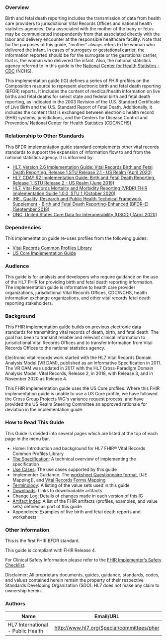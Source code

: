 ### Overview

Birth and fetal death reporting includes the transmission of data from health care providers to jurisdictional Vital Records Offices and national health statistics agencies. Data associated with the mother of the baby or fetus may be communicated independently from that associated directly with the labor and delivery encounter at the responsible healthcare facility. Note that for the purposes of this guide, "mother" always refers to the woman who delivered the infant. In cases of surrogacy or gestational carrier, the information reported should be for the surrogate or the gestational carrier, that is, the woman who delivered the infant. Also, the national statistics agency referred to in this guide is the [National Center for Health Statistics - CDC](https://www.cdc.gov/nchs/index.htm) (NCHS).

This implementation guide (IG) defines a series of FHIR profiles on the Composition resource to represent electronic birth and fetal death reporting (BFDR) reports. It includes the content of medical/health information on live births and fetal deaths for select state and federal birth and fetal death reporting, as indicated in the 2003 Revision of the U.S. Standard Certificate of Live Birth and the U.S. Standard Report of Fetal Death. Additionally, it includes the content that is exchanged between electronic health record (EHR) systems, jurisdictions, and the Centers for Disease Control and Prevention/ National Center for Health Statistics (CDC/NCHS).

### Relationship to Other Standards
This BFDR implementation guide standard complements other vital records standards to support the expansion of information flow to and from the national statistics agency. It is informed by:
* [HL7, Version 2.6 Implementation Guide: Vital Records Birth and Fetal Death Reporting, Release 1,STU Release 2.1 - US Realm (April 2020)](https://www.hl7.org/implement/standards/product_brief.cfm?product_id=320)
* [HL7, CDA® R2 Implementation Guide: Birth and Fetal Death Reporting, Release 1, STU Release 2 - US Realm (June 2019)](http://www.hl7.org/implement/standards/product_brief.cfm?product_id=387)
* [HL7, Vital Records Mortality and Morbidity Reporting (VRDR) FHIR Implementation Guide 1.0.0,  STU 1 (October 2020)](http://hl7.org/fhir/us/vrdr/)
* [IHE , Quality, Research and Public Health Technical Framework Supplement - Birth and Fetal Death Reporting-Enhanced (BFDR-E) (September 2018)](https://www.ihe.net/uploadedFiles/Documents/QRPH/IHE_QRPH_Suppl_BFDR-E.pdf)
* [ONC, United States Core Data for Interoperability (USCDI) (April 2020)](https://www.healthit.gov/isa/united-states-core-data-interoperability-uscdi)

### Dependencies
This implementation guide re-uses profiles from the following guides:
* [Vital Records Common Profiles Library](http://hl7.org/fhir/us/vr-common-library)
* [US Core Implementation Guide](http://hl7.org/fhir/us/core)

### Audience
This guide is for analysts and developers who require guidance on the use of the HL7 FHIR for providing birth and fetal death reporting information. The implementation guide is informative to health care provider organizations, jurisdictional Vital Records Offices, CDC/NCHS, health information exchange organizations, and other vital records fetal death reporting stakeholders.

### Background 
This FHIR implementation guide builds on previous electronic data standards for transmitting vital records of death, birth, and fetal death. The goal has been to transmit reliable and relevant clinical information to jurisdictional Vital Records Offices and to transfer information from Vital Records Offices to the national statistics agency. 

Electronic vital records work started with the HL7 Vital Records Domain Analysis Model (VR DAM), published as an Informative Specification in 2011. The VR DAM was updated in 2017 with the HL7 Cross-Paradigm Domain Analysis Model: Vital Records, Release 2, in 2018, with Release 3, and in November 2020 as Release 4.

This FHIR implementation guide uses the US Core profiles. Where this FHIR implementation guide is unable to use a US Core profile, we have followed the Cross Group Projects WG's variance request process, and have provided the US Realm Steering Committee an approved rationale for deviation in the implementation guide.

### How to Read This Guide

This Guide is divided into several pages which are listed at the top of each page in the menu bar.

* Home: Introduction and background for HL7 FHIR® Vital Records Common Profiles Library
* [The Specification](bfdr_the_specification.html): A technical overview of implementing the specification
* [Use Cases](bfdr_use_cases.html): The use cases supported by this guide
* Implementer Guidance: The [worksheet Questionnaire format](patient_worksheet_questionnaires.html), [IJE Mapping]), and [Vital Records Forms Mapping](bfdr_vital_records_form_mapping.html)
* [Terminology](bfdr_terminology.html): A listing of the value sets used in this guide
* [Downloads](downloads.html): Links to downloadable artifacts
* [Change Log](bfdr_change_log.html): Details of changes made in each version of this IG
* [Artifact Index](artifacts.html): A list of the FHIR artifacts (profiles, examples, and value sets) defined as part of this guide
* Appendices: Examples of live birth and fetal death reports and worksheets


### Other Information

This is the first FHIR BFDR standard.

This guide is compliant with FHIR Release 4.

For Clinical Safety Information please refer to the [FHIR Implementer’s Safety Checklist](http://hl7.org/fhir/safety.html).

Disclaimer: All proprietary documents, guides, guidance, standards, codes, and values contained herein remain the property of their respective Standards Developing Organization (SDO). HL7 does not make any claim to ownership herein.



### Authors

<table>
<thead>
<tr>
<th>Name</th>
<th>Email/URL</th>
</tr>
</thead>
<tbody>
<tr>
<td>HL7 International - Public Health</td>
<td><a href="http://www.hl7.org/Special/committees/pher" target="_new">http://www.hl7.org/Special/committees/pher</a></td>
</tr>
</tbody>
</table>


